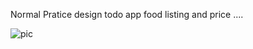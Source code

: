 Normal Pratice design todo app food listing and price ....

![pic](https://user-images.githubusercontent.com/77378764/161439637-842deb53-8194-41ec-8149-eac2e5c26637.png)

